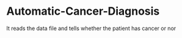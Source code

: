 # Automatic-Cancer-Diagnosis
It reads the data file and tells whether the patient has cancer or nor
